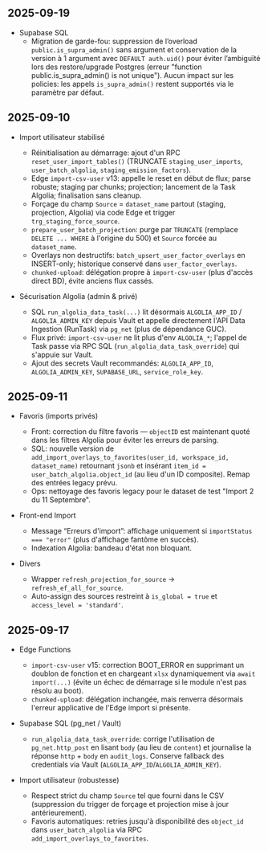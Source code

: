 ## 2025-09-19

- Supabase SQL
  - Migration de garde-fou: suppression de l’overload `public.is_supra_admin()` sans argument et conservation de la version à 1 argument avec `DEFAULT auth.uid()` pour éviter l’ambiguïté lors des restore/upgrade Postgres (erreur "function public.is_supra_admin() is not unique"). Aucun impact sur les policies: les appels `is_supra_admin()` restent supportés via le paramètre par défaut.

## 2025-09-10

- Import utilisateur stabilisé
  - Réinitialisation au démarrage: ajout d'un RPC `reset_user_import_tables()` (TRUNCATE `staging_user_imports`, `user_batch_algolia`, `staging_emission_factors`).
  - Edge `import-csv-user` v13: appelle le reset en début de flux; parse robuste; staging par chunks; projection; lancement de la Task Algolia; finalisation sans cleanup.
  - Forçage du champ `Source` = `dataset_name` partout (staging, projection, Algolia) via code Edge et trigger `trg_staging_force_source`.
  - `prepare_user_batch_projection`: purge par `TRUNCATE` (remplace `DELETE ... WHERE` à l'origine du 500) et `Source` forcée au `dataset_name`.
  - Overlays non destructifs: `batch_upsert_user_factor_overlays` en INSERT-only; historique conservé dans `user_factor_overlays`.
  - `chunked-upload`: délégation propre à `import-csv-user` (plus d'accès direct BD), évite anciens flux cassés.

- Sécurisation Algolia (admin & privé)
  - SQL `run_algolia_data_task(...)` lit désormais `ALGOLIA_APP_ID` / `ALGOLIA_ADMIN_KEY` depuis Vault et appelle directement l'API Data Ingestion (RunTask) via `pg_net` (plus de dépendance GUC).
  - Flux privé: `import-csv-user` ne lit plus d'env `ALGOLIA_*`; l'appel de Task passe via RPC SQL (`run_algolia_data_task_override`) qui s'appuie sur Vault.
  - Ajout des secrets Vault recommandés: `ALGOLIA_APP_ID`, `ALGOLIA_ADMIN_KEY`, `SUPABASE_URL`, `service_role_key`.

## 2025-09-11

- Favoris (imports privés)
  - Front: correction du filtre favoris — `objectID` est maintenant quoté dans les filtres Algolia pour éviter les erreurs de parsing.
  - SQL: nouvelle version de `add_import_overlays_to_favorites(user_id, workspace_id, dataset_name)` retournant `jsonb` et insérant `item_id = user_batch_algolia.object_id` (au lieu d'un ID composite). Remap des entrées legacy prévu.
  - Ops: nettoyage des favoris legacy pour le dataset de test "Import 2 du 11 Septembre".

- Front-end Import
  - Message “Erreurs d'import”: affichage uniquement si `importStatus === "error"` (plus d'affichage fantôme en succès).
  - Indexation Algolia: bandeau d'état non bloquant.

- Divers
  - Wrapper `refresh_projection_for_source` -> `refresh_ef_all_for_source`.
  - Auto-assign des sources restreint à `is_global = true` et `access_level = 'standard'`.


## 2025-09-17

- Edge Functions
  - `import-csv-user` v15: correction BOOT_ERROR en supprimant un doublon de fonction et en chargeant `xlsx` dynamiquement via `await import(...)` (évite un échec de démarrage si le module n'est pas résolu au boot).
  - `chunked-upload`: délégation inchangée, mais renverra désormais l'erreur applicative de l'Edge import si présente.

- Supabase SQL (pg_net / Vault)
  - `run_algolia_data_task_override`: corrige l'utilisation de `pg_net.http_post` en lisant `body` (au lieu de `content`) et journalise la réponse `http` + `body` en `audit_logs`. Conserve fallback des credentials via Vault (`ALGOLIA_APP_ID`/`ALGOLIA_ADMIN_KEY`).

- Import utilisateur (robustesse)
  - Respect strict du champ `Source` tel que fourni dans le CSV (suppression du trigger de forçage et projection mise à jour antérieurement).
  - Favoris automatiques: retries jusqu'à disponibilité des `object_id` dans `user_batch_algolia` via RPC `add_import_overlays_to_favorites`.

